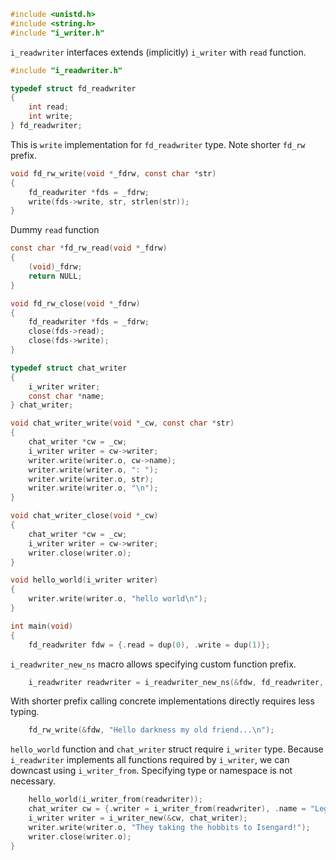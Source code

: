 ```c
#include <unistd.h>
#include <string.h>
#include "i_writer.h"
```
`i_readwriter` interfaces extends (implicitly) `i_writer` with `read` function.
```c
#include "i_readwriter.h"

typedef struct fd_readwriter
{
	int read;
	int write;
} fd_readwriter;

```
This is `write` implementation for `fd_readwriter` type.
Note shorter `fd_rw` prefix.
```c
void fd_rw_write(void *_fdrw, const char *str)
{
	fd_readwriter *fds = _fdrw;
	write(fds->write, str, strlen(str));
}

```
Dummy `read` function
```c
const char *fd_rw_read(void *_fdrw)
{
	(void)_fdrw;
	return NULL;
}

```
```c
void fd_rw_close(void *_fdrw)
{
	fd_readwriter *fds = _fdrw;
	close(fds->read);
	close(fds->write);
}

typedef struct chat_writer
{
	i_writer writer;
	const char *name;
} chat_writer;

void chat_writer_write(void *_cw, const char *str)
{
	chat_writer *cw = _cw;
	i_writer writer = cw->writer;
	writer.write(writer.o, cw->name);
	writer.write(writer.o, ": ");
	writer.write(writer.o, str);
	writer.write(writer.o, "\n");
}

void chat_writer_close(void *_cw)
{
	chat_writer *cw = _cw;
	i_writer writer = cw->writer;
	writer.close(writer.o);
}

void hello_world(i_writer writer)
{
	writer.write(writer.o, "hello world\n");
}

int main(void)
{
	fd_readwriter fdw = {.read = dup(0), .write = dup(1)};
```
`i_readwriter_new_ns` macro allows specifying custom function prefix.
```c
	i_readwriter readwriter = i_readwriter_new_ns(&fdw, fd_readwriter, fd_rw);
```
With shorter prefix calling concrete implementations directly requires less typing.
```c
	fd_rw_write(&fdw, "Hello darkness my old friend...\n");
```
`hello_world` function and `chat_writer` struct require `i_writer` type.
Because `i_readwriter` implements all functions	required by `i_writer`,
we can downcast using `i_writer_from`. Specifying type or namespace
is not necessary.
```c
	hello_world(i_writer_from(readwriter));
	chat_writer cw = {.writer = i_writer_from(readwriter), .name = "Legolas"};
	i_writer writer = i_writer_new(&cw, chat_writer);
	writer.write(writer.o, "They taking the hobbits to Isengard!");
	writer.close(writer.o);
}
```
